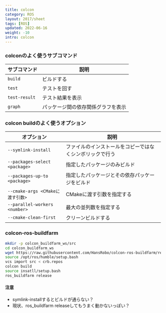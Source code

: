 ```yaml
---
title: colcon
category: ROS
layout: 2017/sheet
tags: [ROS]
updated: 2022-06-16
weight: -10
intro: colcon
---
```




### colconのよく使うサブコマンド

| サブコマンド        | 説明                |
|---------------|-------------------|
| `build`       | ビルドする             |
| `test`        | テストを回す            |
| `test-result` | テスト結果を表示          |
| `graph`       | パッケージ間の依存関係グラフを表示 |

### colcon buildのよく使うオプション

| オプション                         | 説明                           |
|-------------------------------|------------------------------|
| `--symlink-install`           | ファイルのインストールをコピーではなくシンボリックで行う |
| `--packages-select <package>` | 指定したパッケージのみビルド               |
| `--packages-up-to <package>`  | 指定したパッケージとその依存パッケージをビルド      |
| `--cmake-args <CMakeに渡す引数>`   | CMakeに渡す引数を指定する              |
| `--parallel-workers <number>` | 最大の並列数を指定する                  |
| `--cmake-clean-first`         | クリーンビルドする                    |

### colcon-ros-buildfarm

```bash
mkdir -p colcon_buildfarm_ws/src
cd colcon_buildfarm_ws
wget https://raw.githubusercontent.com/HansRobo/colcon-ros-buildfarm/refs/heads/devel/crb.repos
source /opt/ros/humble/setup.bash
vcs import src < crb.repos
colcon build
source insatll/setup.bash
ros_buildfarm release
```

#### 注意
- symlink-installするとビルドが通らない？
- 現状、ros_buildfarm releaseしてもうまく動かないっぽい？